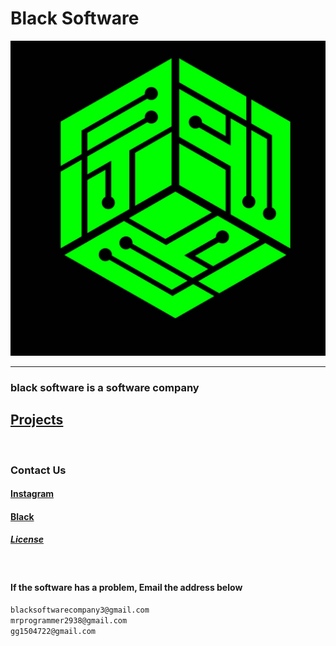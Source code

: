 # Black Software
<a href="https://github.com/black-software-com/black-software" target="_top" style="text-align:center;">
<img src="https://github.com/black-software-Com/Black-Software/blob/master/docs/img/black-software-logo-.png" title="Black Software Logo" alt="Black Software Logo">
</a>
<hr>

<h3>
black software is a software company
</h3>

## [Projects](https://github.com/black-software-com)

<br>

### Contact Us
#### [Instagram](https://instagram.com/black_software_company)

#### [Black](https://github.com/mrprogrammer2938/Black-Webbrowser)

##### [License](https://github.com/black-software-Com/Black-Webbrowser/blob/master/LICENSE)
<br>

#### If the software has a problem, Email the address below

``` txt 
blacksoftwarecompany3@gmail.com
mrprogrammer2938@gmail.com
gg1504722@gmail.com
```

<br>
